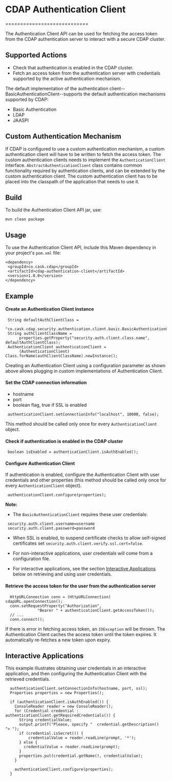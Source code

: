 # CDAP Authentication Client
============================

The Authentication Client API can be used for fetching the access token from the CDAP authentication server to
interact with a secure CDAP cluster.

## Supported Actions

 - Check that authentication is enabled in the CDAP cluster.
 - Fetch an access token from the authentication server with credentials supported by the active authentication
   mechanism.

The default implementation of the authentication client--BasicAuthenticationClient--supports the default
authentication mechanisms supported by CDAP:
 - Basic Authentication
 - LDAP
 - JAASPI

## Custom Authentication Mechanism

 If CDAP is configured to use a custom authentication mechanism, a custom authentication client will have to be written
 to fetch the access token. The custom authentication clients needs to implement the ```AuthenticationClient```
 interface. ```AbstractAuthenticationClient``` class contains common functionality required by authentication clients,
 and can be extended by the custom authentication client. The custom authentication client has to be placed into the
 classpath of the application that needs to use it.

## Build
 
 To build the Authentication Client API jar, use:

 ```mvn clean package```

## Usage

 To use the Authentication Client API, include this Maven dependency in your project's ```pom.xml``` file:

 ```
 <dependency>
  <groupId>co.cask.cdap</groupId>
  <artifactId>cdap-authentication-client</artifactId>
  <version>1.0.0</version>
 </dependency>
 ```
 
## Example
   
#### Create an Authentication Client instance
 
 ```
  String defaultAuthClientClass =
      "co.cask.cdap.security.authentication.client.basic.BasicAuthenticationClient";
  String authClientClassName =
       properties.getProperty("security.auth.client.class.name", defaultAuthClientClass);
  AuthenticationClient authenticationClient =
       (AuthenticationClient) Class.forName(authClientClassName).newInstance();
 ```

 Creating an Authentication Client using a configuration parameter as shown above allows plugging in custom
 implementations of Authentication Client.
 
 
#### Set the CDAP connection information
 - hostname
 - port
 - boolean flag, true if SSL is enabled


 ```
  authenticationClient.setConnectionInfo("localhost", 10000, false);
 ```

This method should be called only once for every ```AuthenticationClient``` object.

  
#### Check if authentication is enabled in the CDAP cluster

 ```
  boolean isEnabled = authenticationClient.isAuthEnabled();
 ```

#### Configure Authentication Client
If authentication is enabled, configure the Authentication Client with user credentials and other properties (this
method should be called only once for every ```AuthenticationClient``` object).
 
 ```
  authenticationClient.configure(properties);
 ```

**Note:**

 - The ```BasicAuthenticationClient``` requires these user credentials:

 ```
  security.auth.client.username=username
  security.auth.client.password=password
 ```

 - When SSL is enabled, to suspend certificate checks to allow self-signed certificates set
 `security.auth.client.verify.ssl.cert=false`.

 - For non-interactive applications, user credentials will come from a configuration file.
 - For interactive applications, see the section [Interactive Applications](#interactive-applications) below on
 retrieving and using user credentials.


#### Retrieve the access token for the user from the authentication server
 
 ```  
   HttpURLConnection conn = (HttpURLConnection) cdapURL.openConnection();
   conn.setRequestProperty("Authorization", 
               "Bearer " + authenticationClient.getAccessToken());
   // ...
   conn.connect();
 ```
 If there is error in fetching access token, an ```IOException``` will be thrown. The Authentication Client
 caches the access token until the token expires. It automatically re-fetches a new token upon expiry.
 

## Interactive Applications

This example illustrates obtaining user credentials in an interactive application, and then configuring the
Authentication Client with the retrieved credentials.

```
  authenticationClient.setConnectionInfo(hostname, port, ssl);
  Properties properties = new Properties();

  if (authenticationClient.isAuthEnabled()) {
    ConsoleReader reader = new ConsoleReader();
    for (Credential credential : authenticationClient.getRequiredCredentials()) {
      String credentialValue;
      output.printf("Please, specify "  credential.getDescription()  "> ");
      if (credential.isSecret()) {
          credentialValue = reader.readLine(prompt, '*');
      } else {
        credentialValue = reader.readLine(prompt);
      }
      properties.put(credential.getName(), credentialValue);
    }

    authenticationClient.configure(properties);
  }
```
